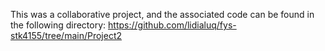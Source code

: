 This was a collaborative project, and the associated code can be found in the following directory: https://github.com/lidialuq/fys-stk4155/tree/main/Project2
